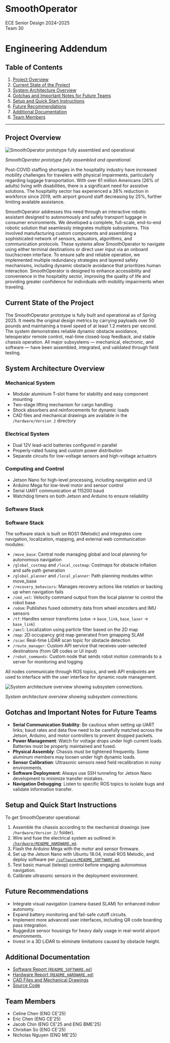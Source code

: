 # SmoothOperator
ECE Senior Design 2024–2025  
Team 30

# Engineering Addendum

## Table of Contents
1. [Project Overview](#project-overview)
2. [Current State of the Project](#current-state-of-the-project)
3. [System Architecture Overview](#system-architecture-overview)
4. [Gotchas and Important Notes for Future Teams](#gotchas-and-important-notes-for-future-teams)
5. [Setup and Quick Start Instructions](#setup-and-quick-start-instructions)
6. [Future Recommendations](#future-recommendations)
7. [Additional Documentation](#additional-documentation)
8. [Team Members](#team-members)

---

## Project Overview

![SmoothOperator prototype fully assembled and operational](https://github.com/user-attachments/assets/2bedc1f4-6bcd-478d-ab8f-67a9fdcd3274)

*SmoothOperator prototype fully assembled and operational.*

Post-COVID staffing shortages in the hospitality industry have increased mobility challenges for travelers with physical impairments, particularly regarding luggage transportation. With over 61 million Americans (26% of adults) living with disabilities, there is a significant need for assistive solutions. The hospitality sector has experienced a 38% reduction in workforce since 2019, with airport ground staff decreasing by 25%, further limiting available assistance. 

SmoothOperator addresses this need through an interactive robotic assistant designed to autonomously and safely transport luggage in consumer environments. We developed a complete, full-scale, end-to-end robotic solution that seamlessly integrates multiple subsystems. This involved manufacturing custom components and assembling a sophisticated network of sensors, actuators, algorithms, and communication protocols. These systems allow SmoothOperator to navigate using either terminal destinations or direct user input via an onboard touchscreen interface. To ensure safe and reliable operation, we implemented multiple redundancy strategies and layered safety mechanisms, including dynamic obstacle avoidance that prioritizes human interaction. SmoothOperator is designed to enhance accessibility and convenience in the hospitality sector, improving the quality of life and providing greater confidence for individuals with mobility impairments when traveling.


## Current State of the Project

The SmoothOperator prototype is fully built and operational as of Spring 2025. It meets the original design metrics by carrying payloads over 50 pounds and maintaining a travel speed of at least 1.2 meters per second. The system demonstrates reliable dynamic obstacle avoidance, teleoperator remote control, real-time closed-loop feedback, and stable chassis operation. All major subsystems — mechanical, electronic, and software — have been assembled, integrated, and validated through field testing.

## System Architecture Overview

### Mechanical System

- Modular aluminum T-slot frame for stability and easy component mounting
- Two-stage lifting mechanism for cargo handling
- Shock absorbers and reinforcements for dynamic loads
- CAD files and mechanical drawings are available in the `/hardware/Version 2` directory

### Electrical System

- Dual 12V lead-acid batteries configured in parallel
- Properly-rated fusing and custom power distribution
- Separate circuits for low-voltage sensors and high-voltage actuators

### Computing and Control

- Jetson Nano for high-level processing, including navigation and UI
- Arduino Mega for low-level motor and sensor control
- Serial UART communication at 115200 baud
- Watchdog timers on both Jetson and Arduino to ensure reliability

### Software Stack

### Software Stack

The software stack is built on ROS1 (Melodic) and integrates core navigation, localization, mapping, and external web communication modules:

- `/move_base`: Central node managing global and local planning for autonomous navigation
- `/global_costmap` and `/local_costmap`: Costmaps for obstacle inflation and safe path generation
- `/global_planner` and `/local_planner`: Path planning modules within move_base
- `/recovery_behaviors`: Manages recovery actions like rotation or backing up when navigation fails
- `/cmd_vel`: Velocity command output from the local planner to control the robot base
- `/odom`: Publishes fused odometry data from wheel encoders and IMU sensors
- `/tf`: Handles sensor transforms (`odom` → `base_link`, `base_laser` → `base_link`)
- `/amcl`: Localization using particle filter based on the 2D map
- `/map`: 2D occupancy grid map generated from gmapping SLAM
- `/scan`: Real-time LiDAR scan topic for obstacle detection
- `/route_manager`: Custom API service that receives user-selected destinations (from QR codes or UI input)
- `/robot_commands`: Custom node that sends robot motion commands to a server for monitoring and logging

All nodes communicate through ROS topics, and web API endpoints are used to interface with the user interface for dynamic route management.

![System architecture overview showing subsystem connections.](https://github.com/user-attachments/assets/6b65ac43-547f-48d7-abc9-0bd1be47d619)

*System architecture overview showing subsystem connections.*


## Gotchas and Important Notes for Future Teams

- **Serial Communication Stability**: Be cautious when setting up UART links; baud rates and data flow need to be carefully matched across the Jetson, Arduino, and motor controllers to prevent dropped packets.
- **Power Management**: Watch for voltage drops under high current loads. Batteries must be properly maintained and fused.
- **Physical Assembly**: Chassis must be tightened frequently. Some aluminum members may loosen under high dynamic loads.
- **Sensor Calibration**: Ultrasonic sensors need field recalibration in noisy environments.
- **Software Deployment**: Always use SSH tunneling for Jetson Nano development to minimize transfer mistakes.
- **Navigation Debugging**: Listen to specific ROS topics to isolate bugs and validate information transfer.

## Setup and Quick Start Instructions

To get SmoothOperator operational:

1. Assemble the chassis according to the mechanical drawings (see `/hardware/Version 2/` folder).
2. Wire and fuse the electrical system as outlined in [`/hardware/README_HARDWARE.md`](./hardware/README_Hardware.md).
3. Flash the Arduino Mega with the motor and sensor firmware.
4. Set up the Jetson Nano with Ubuntu 18.04, install ROS Melodic, and deploy software per [`/software/README_SOFTWARE.md`](./software/README_Software.md).
5. Test basic manual (teleop) control before engaging autonomous navigation.
6. Calibrate ultrasonic sensors in the deployment environment.

## Future Recommendations

- Integrate visual navigation (camera-based SLAM) for enhanced indoor autonomy.
- Expand battery monitoring and fail-safe cutoff circuits.
- Implement more advanced user interfaces, including QR code boarding pass integration.
- Ruggedize sensor housings for heavy daily usage in real-world airport environments.
- Invest in a 3D LiDAR to eliminate limitations caused by obstacle height.

## Additional Documentation

- [Software Report (`README_SOFTWARE.md`)](./software/README_Software.md)
- [Hardware Report (`README_HARDWARE.md`)](./hardware/README_Hardware.md)
- [CAD Files and Mechanical Drawings](./hardware/Version_2)
- [Source Code](./software/)

## Team Members
- Celine Chen (ENG CE'25)
- Eric Chen (ENG CE'25)
- Jacob Chin (ENG CE'25 and ENG BME'25)
- Christian So (ENG CE'25)
- Nicholas Nguyen (ENG ME'25)

